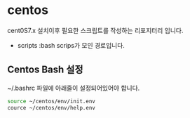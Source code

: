 # centos

cent0S7.x 설치이후 필요한 스크립트를 작성하는 리포지터리 입니다.

- scripts :bash scrips가 모인 경로입니다.

## Centos Bash 설정

~/.bashrc 파일에 아래줄이 설정되어있어야 합니다.
```bash
source ~/centos/env/init.env
cource ~/centos/env/help.env
